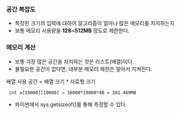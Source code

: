 ---
---


### 공간 복잡도
+ 특정한 크기의 입력에 대하여 알고리즘이 얼마나 많은 메모리를 차지하는지
+ 보통 메모리 사용량을 **128~512MB** 정도로 제한한다.

### 메모리 계산
+ 보통 가장 많은 공간을 차지하는 것은 리스트(배열)이다.
+ 불필요한 공간이 없다면, 대부분 메모리 제한은 알아서 지켜진다.

배열 사용 공간 = 배열 크기 * 자료형 크기

```
 int a[10000][10000] → 10000*10000*4B = 381.469MB
```

+ 파이썬에서 sys.getsizeof()를 통해 측정할 수 있다.
